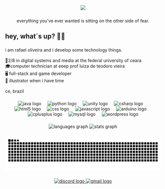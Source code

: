 <div align="center">
  <img height="330" src="https://i.pinimg.com/originals/57/f8/8e/57f88e49872cb11e9fe4b0cad4669881.gif"  />
</div>

###

<p align="center">everything you've ever wanted is sitting on the other side of fear.</p>

###

<h2 align="left">hey, what´s up? 👋🏽</h2>

###

<p align="left">i am rafael oliveira and i develop some technology things.<br><br>📘2/8 in digital systems and media at the federal university of ceara<br>🎓computer technician  at eeep prof luiza de teodoro vieira<br>🖥️ full-stack and game developer<br>🎨 illustrator when i have time<br><br>ce, brazil</p>

###

<div align="center">
  <img src="https://cdn.jsdelivr.net/gh/devicons/devicon/icons/java/java-original.svg" height="40" alt="java logo"  />
  <img width="12" />
  <img src="https://cdn.jsdelivr.net/gh/devicons/devicon/icons/python/python-original.svg" height="40" alt="python logo"  />
  <img width="12" />
  <img src="https://cdn.jsdelivr.net/gh/devicons/devicon/icons/unity/unity-original.svg" height="40" alt="unity logo"  />
  <img width="12" />
  <img src="https://cdn.jsdelivr.net/gh/devicons/devicon/icons/csharp/csharp-original.svg" height="40" alt="csharp logo"  />
  <img width="12" />
  <img src="https://cdn.jsdelivr.net/gh/devicons/devicon/icons/html5/html5-original.svg" height="40" alt="html5 logo"  />
  <img width="12" />
  <img src="https://cdn.jsdelivr.net/gh/devicons/devicon/icons/css3/css3-original.svg" height="40" alt="css logo"  />
  <img width="12" />
  <img src="https://cdn.jsdelivr.net/gh/devicons/devicon/icons/javascript/javascript-original.svg" height="40" alt="javascript logo"  />
  <img width="12" />
  <img src="https://cdn.jsdelivr.net/gh/devicons/devicon/icons/arduino/arduino-original.svg" height="40" alt="arduino logo"  />
  <img width="12" />
  <img src="https://cdn.jsdelivr.net/gh/devicons/devicon/icons/cplusplus/cplusplus-original.svg" height="40" alt="cplusplus logo"  />
  <img width="12" />
  <img src="https://cdn.jsdelivr.net/gh/devicons/devicon/icons/mysql/mysql-original.svg" height="40" alt="mysql logo"  />
  <img width="12" />
  <img src="https://cdn.jsdelivr.net/gh/devicons/devicon/icons/wordpress/wordpress-original.svg" height="40" alt="wordpress logo"  />
</div>

###

<div align="center">
  <img src="https://github-readme-stats.vercel.app/api/top-langs?username=arievilodev&locale=en&hide_title=false&layout=compact&card_width=320&langs_count=10&theme=tokyonight&hide_border=true&order=2" height="200" alt="languages graph"  />
  <img src="https://github-readme-stats.vercel.app/api?username=arievilodev&hide_title=true&hide_rank=false&show_icons=true&include_all_commits=true&count_private=true&disable_animations=false&theme=tokyonight&locale=en&hide_border=true&order=1" height="200" alt="stats graph"  />
</div>

###

<div align="center">

<picture>
  <source media="(prefers-color-scheme: dark)" srcset="https://raw.githubusercontent.com/arievilodev/arievilodev/output/github-contribution-grid-snake-dark.svg">
  <source media="(prefers-color-scheme: light)" srcset="https://raw.githubusercontent.com/arievilodev/arievilodev/output/github-contribution-grid-snake.svg">
  <img alt="github contribution grid snake animation" src="https://raw.githubusercontent.com/arievilodev/arievilodev/output/github-contribution-grid-snake.svg">
</picture>

</div>

###

<div align="center">
  <a href="@overdiamondead" target="_blank">
    <img src="https://img.shields.io/static/v1?message=Discord&logo=discord&label=&color=7289DA&logoColor=white&labelColor=&style=for-the-badge" height="25" alt="discord logo"  />
  </a>
  <a href="rafaeloliveirascontato@gmail.com" target="_blank">
    <img src="https://img.shields.io/static/v1?message=Gmail&logo=gmail&label=&color=D14836&logoColor=white&labelColor=&style=for-the-badge" height="25" alt="gmail logo"  />
  </a>
</div>

###
